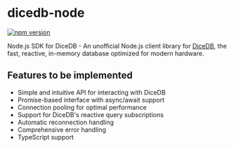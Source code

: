 # dicedb-node

[![npm version](https://badge.fury.io/js/dicedb-node.svg)](https://badge.fury.io/js/dicedb-node)

Node.js SDK for DiceDB - An unofficial Node.js client library for [DiceDB](https://github.com/dicedb/dice), the fast, reactive, in-memory database optimized for modern hardware.

## Features to be implemented

- Simple and intuitive API for interacting with DiceDB
- Promise-based interface with async/await support
- Connection pooling for optimal performance
- Support for DiceDB's reactive query subscriptions 
- Automatic reconnection handling
- Comprehensive error handling
- TypeScript support